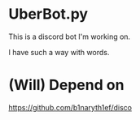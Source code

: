 # UberBot.py

This is a discord bot I'm working on.

I have such a way with words.

# (Will) Depend on

https://github.com/b1naryth1ef/disco
